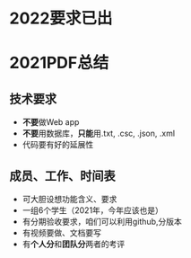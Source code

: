 # 2022要求已出


# 2021PDF总结

## 技术要求

 * **不要**做Web app
 * **不要**用数据库，**只能**用.txt, .csc, .json, .xml
 * 代码要有好的延展性

## 成员、工作、时间表

 * 可大胆设想功能含义、要求
 * 一组6个学生（2021年，今年应该也是）
 * 有分期验收要求，咱们可以利用github,分版本
 * 有视频要做、文档要写
 * 有**个人分**和**团队分**两者的考评
